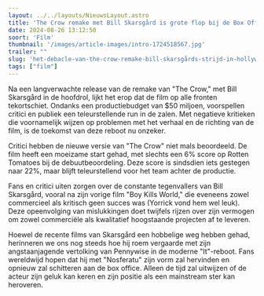 ```yaml
---
layout: ../../layouts/NieuwsLayout.astro
title: 'The Crow remake met Bill Skarsgård is grote flop bij de Box Office'
date: 2024-08-26 13:12:50
soort: 'Film'
thumbnail: '/images/article-images/intro-1724518567.jpg'
trailer: ""
slug: 'het-debacle-van-the-crow-remake-bill-skarsgårds-strijd-in-hollywood'
tags: ["film"]
---
```


Na een langverwachte release van de remake van "The Crow," met Bill Skarsgård in de hoofdrol, lijkt het erop dat de film op alle fronten tekortschiet. Ondanks een productiebudget van $50 miljoen, voorspellen critici en publiek een teleurstellende run in de zalen. Met negatieve kritieken die voornamelijk wijzen op problemen met het verhaal en de richting van de film, is de toekomst van deze reboot nu onzeker.

Critici hebben de nieuwe versie van "The Crow" niet mals beoordeeld. De film heeft een moeizame start gehad, met slechts een 6% score op Rotten Tomatoes bij de debuutbeoordeling. Deze score is sindsdien iets gestegen naar 22%, maar blijft teleurstellend voor het team achter de productie. 

Fans en critici uiten zorgen over de constante tegenvallers van Bill Skarsgård, vooral na zijn vorige film "Boy Kills World," die eveneens zowel commercieel als kritisch geen succes was (Yorrick vond hem wel leuk). Deze opeenvolging van mislukkingen doet twijfels rijzen over zijn vermogen om zowel commerciële als kwalitatief hoogstaande projecten af te leveren.

Hoewel de recente films van Skarsgård een hobbelige weg hebben gehad, herinneren we ons nog steeds hoe hij roem vergaarde met zijn angstaanjagende vertolking van Pennywise in de moderne "It"-reboot. Fans wereldwijd hopen dat hij met "Nosferatu" zijn vorm zal hervinden en opnieuw zal schitteren aan de box office. Alleen de tijd zal uitwijzen of de acteur zijn geluk kan keren en zijn positie als een mainstream ster kan heroveren.
